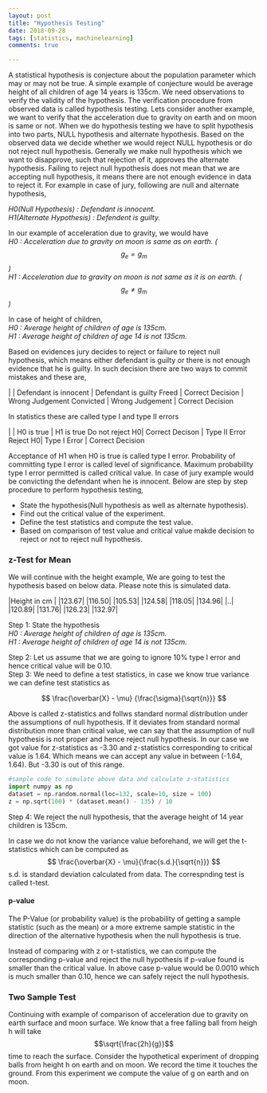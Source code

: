 ```yaml
---
layout: post
title: "Hypothesis Testing"
date: 2018-09-28
tags: [statistics, machinelearning]
comments: true

---
```


A statistical hypothesis is conjecture about the population parameter which may or may not be true. A simple example of conjecture would be average height of all children of age 14 years is 135cm. We need observations to verify the validity of the hypothesis. The verification procedure from observed data is called hypothesis testing. Lets consider another example, we want to verify that the acceleration due to gravity on earth and on moon is same or not. When we do hypothesis testing we have to split hypothesis into two parts, NULL hypothesis and alternate hypothesis. Based on the observed data we decide whether we would reject NULL hypothesis or do not reject null hypothesis. Generally we make null hypothesis which we want to disapprove, such that rejection of it, approves the alternate hypothesis. Failing to reject null hypothesis does not mean that we are accepting null hypothesis, it means there are not enough evidence in data to reject it. For example in case of jury, following are null and alternate hypothesis,

*H0(Null Hypothesis) : Defendant is innocent.*  
*H1(Alternate Hypothesis) : Defendent is guilty.*

In our example of acceleration due to gravity, we would have  
*H0 : Acceleration due to gravity on moon is same as on earth. ($$ g_e = g_m $$)*  
*H1 : Acceleration due to gravity on moon is not same as it is on earth. ($$ g_e \neq g_m $$)*

In case of height of children,  
*H0 : Average height of children of age is 135cm.*  
*H1 : Average height of children of age 14 is not 135cm.*

Based on evidences jury decides to reject or failure to reject null hypothesis, which means either defendant is guilty or there is not enough evidence that he is guilty. In such decision there are two ways to commit mistakes and these are,

| | Defendant is innocent | Defendant is guilty
Freed | Correct Decision | Wrong Judgement
Convicted | Wrong Judgement | Correct Decision

In statistics these are called type I and type II errors

| | H0 is true | H1 is true
Do not reject H0| Correct Decison | Type II Error
Reject H0| Type I Error | Correct Decision

Acceptance of H1 when H0 is true is called type I error. Probability of committing type I error is called level of significance. Maximum probability type I error permitted is called critical value. In case of jury example would be convicting the defendant when he is innocent.
Below are step by step procedure to perform hypothesis testing,
* State the hypothesis(Null hypothesis as well as alternate hypothesis).
* Find out the critical value of the experiment.
* Define the test statistics and compute the test value.
* Based on comparison of test value and critical value makde decision to reject or not to reject null hypothesis.


### z-Test for Mean

We will continue with the height example, We are going to test the hypothesis based on below data. Please note this is simulated data.

|Height in cm |
|123.67|
|116.50|
|105.53|
|124.58|
|118.05|
|134.96|
|..|
|120.89|
|131.76|
|126.23|
|132.97|

Step 1: State the hypothesis  
*H0 : Average height of children of age is 135cm.*  
*H1 : Average height of children of age 14 is not 135cm.*

Step 2: Let us assume that we are going to ignore 10% type I error and hence critical value will be 0.10.  
Step 3: We need to define a test statistics, in case we know true variance we can define test statistics as

$$ \frac{\overbar{X} - \mu} {\frac{\sigma}{\sqrt{n}}} $$

Above is called z-statistics and follws standard normal distribution under the assumptions of null hypothesis. If it deviates from standard normal distribution more than critical value, we can say that the assumption of null hypothesis is not proper and hence reject null hypothesis. In our case we got value for z-statistics as -3.30 and z-statistics corresponding to critical value is 1.64. Which means we can accept any value in between (-1.64, 1.64). But -3.30 is out of this range.

```python
#sample code to simulate above data and calculate z-statistics
import numpy as np
dataset = np.random.normal(loc=132, scale=10, size = 100)
z = np.sqrt(100) * (dataset.mean() - 135) / 10 
```

Step 4: We reject the null hypothesis, that the average height of 14 year children is 135cm.

In case we do not know the variance value beforehand, we will get the t-statistics which can be computed as 
$$ \frac{\overbar{X} - \mu}{\frac{s.d.}{\sqrt{n}}} $$ 
s.d. is standard deviation calculated from data. The correspnding test is called t-test.

#### p-value
The P-Value (or probability value) is the probability of getting a sample statistic (such as the mean) or a more extreme sample statistic in the direction of the alternative hypothesis when the null hypothesis is true.

Instead of comparing with z or t-statistics, we can compute the corresponding p-value and reject the null hypothesis if p-value found is smaller than the critical value. In above case p-value would be 0.0010 which is much smaller than 0.10, hence we can safely reject the null hypothesis.

### Two Sample Test

Continuing with example of comparison of acceleration due to gravity on earth surface and moon surface. We know that a free falling ball from heigh h will take $$\sqrt{\frac{2h}{g}}$$ time to reach the surface. Consider the hypothetical experiment of dropping balls from height h on earth and on moon. We record the time it touches the ground. From this experiment we compute the value of g on earth and on moon. 

